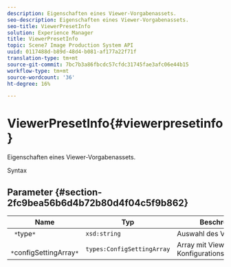 ```yaml
---
description: Eigenschaften eines Viewer-Vorgabenassets.
seo-description: Eigenschaften eines Viewer-Vorgabenassets.
seo-title: ViewerPresetInfo
solution: Experience Manager
title: ViewerPresetInfo
topic: Scene7 Image Production System API
uuid: 0117488d-b89d-48d4-b081-af177a22f71f
translation-type: tm+mt
source-git-commit: 7bc7b3a86fbcdc57cfdc31745fae3afc06e44b15
workflow-type: tm+mt
source-wordcount: '36'
ht-degree: 16%

---
```



# ViewerPresetInfo{#viewerpresetinfo}

Eigenschaften eines Viewer-Vorgabenassets.

Syntax

## Parameter {#section-2fc9bea56b6d4b72b80d4f04c5f9b862}

| Name | Typ | Beschreibung |
|---|---|---|
| ` *`type`*` | `xsd:string` | Auswahl des Viewer-Typs. |
| ` *`configSettingArray`*` | `types:ConfigSettingArray` | Array mit Viewer-Konfigurationseinstellungen. |

